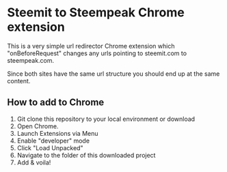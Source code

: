 # Steemit to Steempeak Chrome extension

This is a very simple url redirector Chrome extension which "onBeforeRequest" changes any urls pointing to steemit.com to steempeak.com.

Since both sites have the same url structure you should end up at the same content.

## How to add to Chrome

1. Git clone this repository to your local environment or download
2. Open Chrome.
3. Launch Extensions via Menu
4. Enable "developer" mode
5. Click "Load Unpacked"
6. Navigate to the folder of this downloaded project
7. Add & voila!
